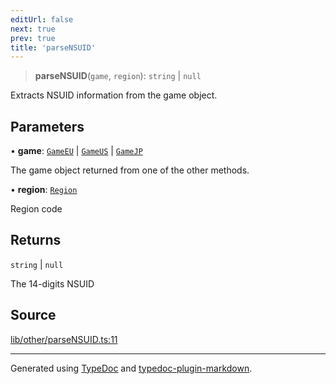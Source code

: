 ```yaml
---
editUrl: false
next: true
prev: true
title: 'parseNSUID'
---
```


> **parseNSUID**(`game`, `region`): `string` \| `null`

Extracts NSUID information from the game object.

## Parameters

• **game**: [`GameEU`](../interfaces/GameEU.md) \| [`GameUS`](../interfaces/GameUS.md) \| [`GameJP`](../interfaces/GameJP.md)

The game object returned from one of the other methods.

• **region**: [`Region`](../enumerations/Region.md)

Region code

## Returns

`string` \| `null`

The 14-digits NSUID

## Source

[lib/other/parseNSUID.ts:11](https://github.com/favna/nintendo-switch-eshop/blob/7e1c1df147b1f9067aea692f9d4dd56664ae35c8/src/lib/other/parseNSUID.ts#L11)

---

Generated using [TypeDoc](https://typedoc.org) and [typedoc-plugin-markdown](https://typedoc-plugin-markdown.org).
